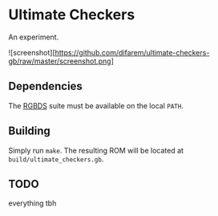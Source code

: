 # Ultimate Checkers
An experiment.

![screenshot][https://github.com/difarem/ultimate-checkers-gb/raw/master/screenshot.png]

## Dependencies
The [RGBDS](https://github.com/rednex/rgbds) suite must be available on the local `PATH`.

## Building
Simply run `make`. The resulting ROM will be located at `build/ultimate_checkers.gb`.

## TODO
everything tbh
